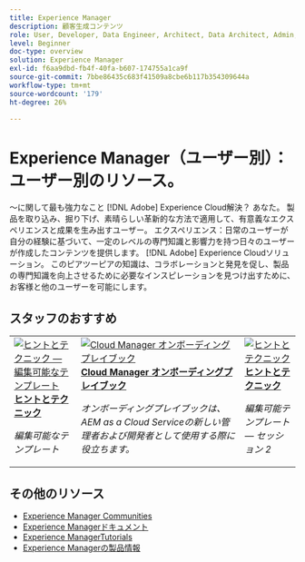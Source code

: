 ```yaml
---
title: Experience Manager
description: 顧客生成コンテンツ
role: User, Developer, Data Engineer, Architect, Data Architect, Admin, Leader
level: Beginner
doc-type: overview
solution: Experience Manager
exl-id: f6aa9dbd-fb4f-40fa-b607-174755a1ca9f
source-git-commit: 7bbe86435c683f41509a8cbe6b117b354309644a
workflow-type: tm+mt
source-wordcount: '179'
ht-degree: 26%

---
```


# Experience Manager（ユーザー別）：ユーザー別のリソース。

～に関して最も強力なこと [!DNL Adobe] Experience Cloud解決？ あなた。 製品を取り込み、掘り下げ、素晴らしい革新的な方法で適用して、有意義なエクスペリエンスと成果を生み出すユーザー。 エクスペリエンス：日常のユーザーが自分の経験に基づいて、一定のレベルの専門知識と影響力を持つ日々のユーザーが作成したコンテンツを提供します。 [!DNL Adobe] Experience Cloudソリューション。 このピアツーピアの知識は、コラボレーションと発見を促し、製品の専門知識を向上させるために必要なインスピレーションを見つけ出すために、お客様と他のユーザーを可能にします。

<div id="recs-overview-body-1"></div>
<div id="recs-overview-body-2"></div>
<div id="recs-overview-body-3"></div>
<div id="recs-overview-body-4"></div>
<div id="recs-overview-body-5"></div>
<div id="recs-overview-body-6"></div>

<div id="staff-picks-section">

## スタッフのおすすめ

<table>
<tr>
  <td>
    <a href="/help/experience-manager/sites/expert-resources/champion-tips-1.md">
      <img alt="ヒントとテクニック — 編集可能なテンプレート" src="https://video.tv.adobe.com/v/3409424?format=jpeg" />
    </a>
    <div>
      <a href="/help/experience-manager/sites/expert-resources/champion-tips-1.md">
    <strong>ヒントとテクニック</strong>
    </a>
    </div>
    <p>
    <em>編集可能なテンプレート</em>
    <p>
  </td>
  <td>
    <a href="/help/experience-manager/cloud-service/expert-resources/aem-champions/onboarding-playbook.md">
      <img alt="Cloud Manager オンボーディングプレイブック" src="https://video.tv.adobe.com/v/3419299?format=jpeg" />
    </a>
    <div>
      <a href="/help/experience-manager/cloud-service/expert-resources/aem-champions/onboarding-playbook.md">
    <strong>Cloud Manager オンボーディングプレイブック</strong>
    </a>
    </div>
    <p>
    <em>オンボーディングプレイブックは、AEM as a Cloud Serviceの新しい管理者および開発者として使用する際に役立ちます。</em>
    <p>
  </td>
  <td>
    <a href="/help/experience-manager/sites/expert-resources/champion-tips-2.md">
      <img alt="ヒントとテクニック" src="https://video.tv.adobe.com/v/3409427?format=jpeg" />
    </a>
    <div>
      <a href="/help/experience-manager/sites/expert-resources/champion-tips-2.md">
    <strong>ヒントとテクニック</strong>
    </a>
    </div>
    <p>
    <em>編集可能テンプレート — セッション 2</em>
    <p>
  </td>
</tr>
</table>

</div>

## その他のリソース

* [Experience Manager Communities](https://experienceleaguecommunities.adobe.com/t5/adobe-experience-manager/ct-p/adobe-experience-manager-community?profile.language=ja)
* [Experience Managerドキュメント](https://experienceleague.adobe.com/docs/experience-manager-cloud-service.html?lang=ja)
* [Experience ManagerTutorials](https://experienceleague.adobe.com/docs/experience-manager-learn/aem-tutorials/overview.html?lang=ja)
* [Experience Managerの製品情報](https://business.adobe.com/jp/products/experience-manager/adobe-experience-manager.html)
